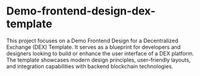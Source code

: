 # Demo-frontend-design-dex-template
This project focuses on a Demo Frontend Design for a Decentralized Exchange (DEX) Template. It serves as a blueprint for developers and designers looking to build or enhance the user interface of a DEX platform. The template showcases modern design principles, user-friendly layouts, and integration capabilities with backend blockchain technologies.
